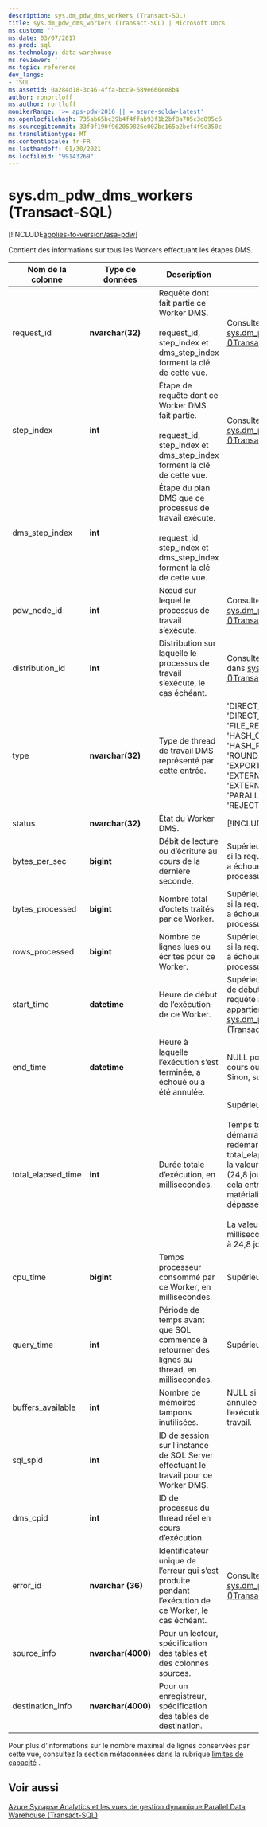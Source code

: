 ```yaml
---
description: sys.dm_pdw_dms_workers (Transact-SQL)
title: sys.dm_pdw_dms_workers (Transact-SQL) | Microsoft Docs
ms.custom: ''
ms.date: 03/07/2017
ms.prod: sql
ms.technology: data-warehouse
ms.reviewer: ''
ms.topic: reference
dev_langs:
- TSQL
ms.assetid: 0a284d18-3c46-4ffa-bcc9-689e660ee8b4
author: ronortloff
ms.author: rortloff
monikerRange: '>= aps-pdw-2016 || = azure-sqldw-latest'
ms.openlocfilehash: 735ab65bc39b4f4ffab93f1b2bf8a705c3d895c6
ms.sourcegitcommit: 33f0f190f962059826e002be165a2bef4f9e350c
ms.translationtype: MT
ms.contentlocale: fr-FR
ms.lasthandoff: 01/30/2021
ms.locfileid: "99143269"
---
```

# <a name="sysdm_pdw_dms_workers-transact-sql"></a>sys.dm_pdw_dms_workers (Transact-SQL)
[!INCLUDE[applies-to-version/asa-pdw](../../includes/applies-to-version/asa-pdw.md)]

  Contient des informations sur tous les Workers effectuant les étapes DMS.  
  
|Nom de la colonne|Type de données|Description|Plage|  
|-----------------|---------------|-----------------|-----------|  
|request_id|**nvarchar(32)**|Requête dont fait partie ce Worker DMS.<br /><br /> request_id, step_index et dms_step_index forment la clé de cette vue.|Consultez request_id dans [sys.dm_pdw_exec_requests &#40;&#41;Transact-SQL ](../../relational-databases/system-dynamic-management-views/sys-dm-pdw-exec-requests-transact-sql.md).|  
|step_index|**int**|Étape de requête dont ce Worker DMS fait partie.<br /><br /> request_id, step_index et dms_step_index forment la clé de cette vue.|Consultez step_index dans [sys.dm_pdw_request_steps &#40;&#41;Transact-SQL ](../../relational-databases/system-dynamic-management-views/sys-dm-pdw-request-steps-transact-sql.md).|  
|dms_step_index|**int**|Étape du plan DMS que ce processus de travail exécute.<br /><br /> request_id, step_index et dms_step_index forment la clé de cette vue.||  
|pdw_node_id|**int**|Nœud sur lequel le processus de travail s’exécute.|Consultez node_id dans [sys.dm_pdw_nodes &#40;&#41;Transact-SQL ](../../relational-databases/system-dynamic-management-views/sys-dm-pdw-nodes-transact-sql.md).|  
|distribution_id|**Int**|Distribution sur laquelle le processus de travail s’exécute, le cas échéant.|Consultez distribution_id dans [sys.pdw_distributions &#40;&#41;Transact-SQL ](../../relational-databases/system-catalog-views/sys-pdw-distributions-transact-sql.md).|  
|type|**nvarchar(32)**|Type de thread de travail DMS représenté par cette entrée.|'DIRECT_CONVERTER', 'DIRECT_READER', 'FILE_READER', 'HASH_CONVERTER', 'HASH_READER', 'ROUNDROBIN_CONVERTER', 'EXPORT_READER', 'EXTERNAL_READER', 'EXTERNAL_WRITER', 'PARALLEL_COPY_READER', 'REJECT_WRITER', 'WRITER'|  
|status|**nvarchar(32)**|État du Worker DMS.|[!INCLUDE[ssInfoNA](../../includes/ssinfona-md.md)]|  
|bytes_per_sec|**bigint**|Débit de lecture ou d’écriture au cours de la dernière seconde.|Supérieur ou égal à 0. NULL si la requête a été annulée ou a échoué avant l’exécution du processus de travail.|  
|bytes_processed|**bigint**|Nombre total d’octets traités par ce Worker.|Supérieur ou égal à 0. NULL si la requête a été annulée ou a échoué avant l’exécution du processus de travail.|  
|rows_processed|**bigint**|Nombre de lignes lues ou écrites pour ce Worker.|Supérieur ou égal à 0. NULL si la requête a été annulée ou a échoué avant l’exécution du processus de travail.|  
|start_time|**datetime**|Heure de début de l’exécution de ce Worker.|Supérieur ou égal à l’heure de début de l’étape de requête à laquelle ce Worker appartient. Consultez [sys.dm_pdw_request_steps &#40;Transact-SQL&#41;](../../relational-databases/system-dynamic-management-views/sys-dm-pdw-request-steps-transact-sql.md).|  
|end_time|**datetime**|Heure à laquelle l’exécution s’est terminée, a échoué ou a été annulée.|NULL pour les Workers en cours ou mis en file d’attente. Sinon, supérieur à start_time.|  
|total_elapsed_time|**int**|Durée totale d’exécution, en millisecondes.|Supérieur ou égal à 0.<br /><br /> Temps total écoulé depuis le démarrage ou le redémarrage du système. Si total_elapsed_time dépasse la valeur maximale d’un entier (24,8 jours en millisecondes), cela entraînera un échec de matérialisation en raison d’un dépassement de capacité.<br /><br /> La valeur maximale en millisecondes est équivalente à 24,8 jours.|  
|cpu_time|**bigint**|Temps processeur consommé par ce Worker, en millisecondes.|Supérieur ou égal à 0.|  
|query_time|**int**|Période de temps avant que SQL commence à retourner des lignes au thread, en millisecondes.|Supérieur ou égal à 0.|  
|buffers_available|**int**|Nombre de mémoires tampons inutilisées.| NULL si la requête a été annulée ou a échoué avant l’exécution du processus de travail.|  
|sql_spid|**int**|ID de session sur l’instance de SQL Server effectuant le travail pour ce Worker DMS.||  
|dms_cpid|**int**|ID de processus du thread réel en cours d’exécution.||  
|error_id|**nvarchar (36)**|Identificateur unique de l’erreur qui s’est produite pendant l’exécution de ce Worker, le cas échéant.|Consultez error_id dans [sys.dm_pdw_request_steps &#40;&#41;Transact-SQL ](../../relational-databases/system-dynamic-management-views/sys-dm-pdw-request-steps-transact-sql.md).|  
|source_info|**nvarchar(4000)**|Pour un lecteur, spécification des tables et des colonnes sources.||  
|destination_info|**nvarchar(4000)**|Pour un enregistreur, spécification des tables de destination.||  
  
 Pour plus d’informations sur le nombre maximal de lignes conservées par cette vue, consultez la section métadonnées dans la rubrique [limites de capacité](/azure/sql-data-warehouse/sql-data-warehouse-service-capacity-limits#metadata) .  
  
## <a name="see-also"></a>Voir aussi  
 [Azure Synapse Analytics et les vues de gestion dynamique Parallel Data Warehouse &#40;Transact-SQL&#41;](../../relational-databases/system-dynamic-management-views/sql-and-parallel-data-warehouse-dynamic-management-views.md)  
  
  
